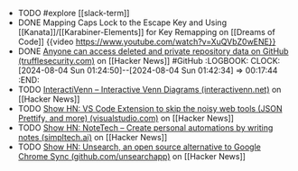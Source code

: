 - TODO #explore [[slack-term]]
- DONE Mapping Caps Lock to the Escape Key and Using [[Kanata]]/[[Karabiner-Elements]] for Key Remapping on [[Dreams of Code]]
  {{video https://www.youtube.com/watch?v=XuQVbZ0wENE}}
- DONE [Anyone can access deleted and private repository data on GitHub (trufflesecurity.com)](https://news.ycombinator.com/item?id=41060102) on [[Hacker News]] #GitHub
  :LOGBOOK:
  CLOCK: [2024-08-04 Sun 01:24:50]--[2024-08-04 Sun 01:42:34] =>  00:17:44
  :END:
- TODO [InteractiVenn – Interactive Venn Diagrams (interactivenn.net)](https://news.ycombinator.com/item?id=41057766) on [[Hacker News]]
- TODO [Show HN: VS Code Extension to skip the noisy web tools (JSON Prettify, and more) (visualstudio.com)](https://news.ycombinator.com/item?id=41046911) on [[Hacker News]]
- TODO [Show HN: NoteTech – Create personal automations by writing notes (simpltech.ai)](https://news.ycombinator.com/item?id=41059821) on [[Hacker News]]
- TODO [Show HN: Unsearch, an open source alternative to Google Chrome Sync (github.com/unsearchapp)](https://news.ycombinator.com/item?id=41059383) on [[Hacker News]]